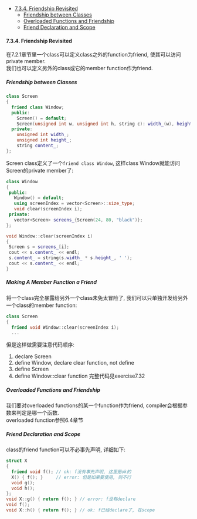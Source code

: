 <!-- TOC -->

- [7.3.4. Friendship Revisited](#734-friendship-revisited)
  - [Friendship between Classes](#friendship-between-classes)
  - [Overloaded Functions and Friendship](#overloaded-functions-and-friendship)
  - [Friend Declaration and Scope](#friend-declaration-and-scope)

<!-- /TOC -->

<a id="markdown-734-friendship-revisited" name="734-friendship-revisited"></a>
#### 7.3.4. Friendship Revisited

在7.2.1章节里一个class可以定义class之外的function为friend, 使其可以访问private member.  
我们也可以定义另外的class或它的member function作为friend.

<a id="markdown-friendship-between-classes" name="friendship-between-classes"></a>
##### Friendship between Classes

```cpp
class Screen
{
  friend class Window;
  public:
    Screen() = default;
    Screen(unsigned int w, unsigned int h, string c): width_(w), height_(h), content_(c) {};
  private:
    unsigned int width_;
    unsigned int height_;
    string content_; 
};
```
 Screen class定义了一个`friend class Window`, 这样class Window就能访问Screen的private member了:
 ```cpp
class Window
{
  public:
    Window() = default;
    using screenIndex = vector<Screen>::size_type;
    void clear(screenIndex i);
  private:
    vector<Screen> screens_{Screen(24, 80, "black")};
};

void Window::clear(screenIndex i)
{
  Screen s = screens_[i];
  cout << s.content_ << endl;
  s.content_ = string(s.width_ * s.height_, ' ');
  cout << s.content_ << endl;
}
 ```

 ##### Making A Member Function a Friend

 将一个class完全暴露给另外一个class未免太冒险了, 我们可以只单独开发给另外一个class的member function:
```cpp
class Screen
{
  friend void Window::clear(screenIndex i);
  ...
```
但是这样做需要注意代码顺序:
1. declare Screen
2. define Window, declare clear function, not define
3. define Screen
4. define Window::clear function
完整代码见exercise7.32

<a id="markdown-overloaded-functions-and-friendship" name="overloaded-functions-and-friendship"></a>
##### Overloaded Functions and Friendship

我们要对overloaded functions的某一个function作为friend, compiler会根据参数来判定是哪一个函数.  
overloaded function参照6.4章节

<a id="markdown-friend-declaration-and-scope" name="friend-declaration-and-scope"></a>
##### Friend Declaration and Scope

class的friend function可以不必事先声明, 详细如下:
```cpp
struct X
{
  friend void f(); // ok: f没有事先声明, 这里是ok的
  X() { f(); }     // error: 但是如果要使用, 则不行
  void g();
  void h();
};
void X::g() { return f(); } // error: f没有declare
void f();
void X::h() { return f(); } // ok: f已经declare了, 在scope
```